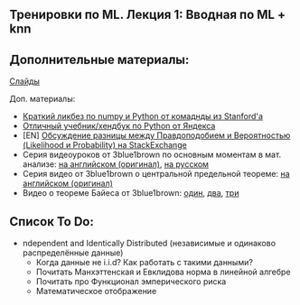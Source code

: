 ## Тренировки по ML. Лекция 1: Вводная по ML + knn


## Дополнительные материалы:

[Слайды](./lecture01_intro_knn_naive_bayes.pdf)

Доп. материалы:
* [Краткий ликбез по numpy и Python от комаднды из Stanford'а](https://cs231n.github.io/python-numpy-tutorial/)
* [Отличный учебник/хендбук по Python от Яндекса](https://academy.yandex.ru/handbook/python)
 * [EN] [Обсуждение разницы между Правдоподобием и Вероятностью (Likelihood и Probability) на StackExchange](https://stats.stackexchange.com/questions/2641/what-is-the-difference-between-likelihood-and-probability)
 * Серия видеоуроков от 3blue1brown по основным моментам в мат. анализе: [на английском (оригинал)](https://www.youtube.com/playlist?list=PLZHQObOWTQDMsr9K-rj53DwVRMYO3t5Yr), [на русском](https://www.youtube.com/watch?v=qd0rzmSGPWg&list=PLVjLpKXnAGLVbrcJdDb0a2RS6MmRCgxJz&pp=iAQB)
 * Серия видео от 3blue1brown о центральной предельной теореме: [на английском (оригинал)](https://www.youtube.com/playlist?list=PLZHQObOWTQDOMxJDswBaLu8xBMKxSTvg8)
 * Видео о теореме Байеса от 3blue1brown: [один](https://www.youtube.com/watch?v=HZGCoVF3YvM), [два](https://www.youtube.com/watch?v=lG4VkPoG3ko), [три](https://www.youtube.com/watch?v=U_85TaXbeIo)


## Список To Do:

* ndependent and Identically Distributed (независимые и одинаково распределённые данные) 
    - Когда данные не i.i.d? Как работать с такими данными?
    - Почитать Манхэттенская и Евклидова норма в линейной алгебре
    - Почитать про Функционал эмперического риска
    - Математическое отображение